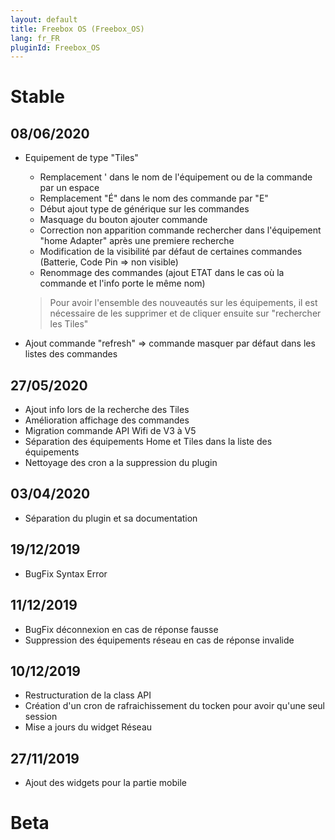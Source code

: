 ```yaml
---
layout: default
title: Freebox OS (Freebox_OS)
lang: fr_FR
pluginId: Freebox_OS
---
```


# Stable
## 08/06/2020
* Equipement de type "Tiles"
    * Remplacement ' dans le nom de l'équipement ou de la commande par un espace
    * Remplacement "É" dans le nom des commande par "E"
    * Début ajout type de générique sur les commandes
    * Masquage du bouton ajouter commande
    * Correction non apparition commande rechercher dans l'équipement "home Adapter" après une premiere recherche
    * Modification de la visibilité par défaut de certaines commandes (Batterie, Code Pin => non visible)
    * Renommage des commandes (ajout ETAT dans le cas où la commande et l'info porte le même nom)
    > Pour avoir l'ensemble des nouveautés sur les équipements, il est nécessaire de les supprimer et de cliquer ensuite sur "rechercher les Tiles"

* Ajout commande "refresh" => commande masquer par défaut dans les listes des commandes
## 27/05/2020
* Ajout info lors de la recherche des Tiles
* Amélioration affichage des commandes
* Migration commande API Wifi de V3 à V5
* Séparation des équipements Home et Tiles dans la liste des équipements
* Nettoyage des cron a la suppression du plugin

## 03/04/2020
* Séparation du plugin et sa documentation

## 19/12/2019
* BugFix Syntax Error

## 11/12/2019
* BugFix déconnexion en cas de réponse fausse
* Suppression des équipements réseau en cas de réponse invalide

## 10/12/2019
* Restructuration de la class API
* Création d'un cron de rafraichissement du tocken pour avoir qu'une seul session
* Mise a jours du widget Réseau

## 27/11/2019
* Ajout des widgets pour la partie mobile

# Beta

